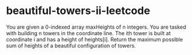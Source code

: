 # beautiful-towers-ii-leetcode
You are given a 0-indexed array maxHeights of n integers. You are tasked with building n towers in the coordinate line. The ith tower is built at coordinate i and has a height of heights[i]. Return the maximum possible sum of heights of a beautiful configuration of towers.
